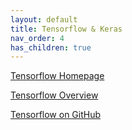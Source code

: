 ```yaml
---
layout: default
title: Tensorflow & Keras
nav_order: 4
has_children: true
---
```


[Tensorflow Homepage](https://www.tensorflow.org/)

[Tensorflow Overview](https://www.tensorflow.org/overview/)

[Tensorflow on GitHub](https://github.com/tensorflow/)
